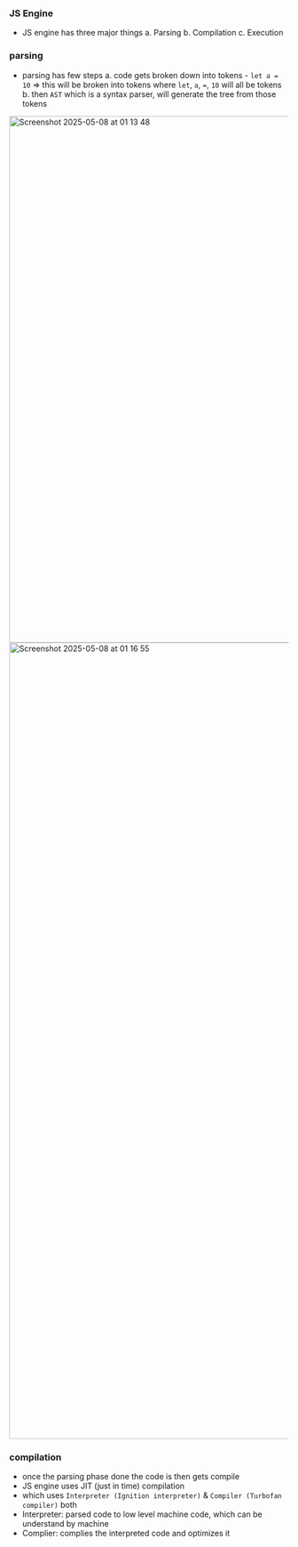 ### JS Engine

- JS engine has three major things
    a. Parsing
    b. Compilation
    c. Execution

### parsing
- parsing has few steps
    a. code gets broken down into tokens
      - `let a = 10` => this will be broken into tokens where `let`, `a`, `=`, `10` will all be tokens
    b. then `AST` which is a syntax parser, will generate the tree from those tokens

<img width="947" alt="Screenshot 2025-05-08 at 01 13 48" src="https://github.com/user-attachments/assets/592d281b-6b0f-4569-95e8-38e6550e9b66" />

<img width="1432" alt="Screenshot 2025-05-08 at 01 16 55" src="https://github.com/user-attachments/assets/38c366c9-ef64-46bd-bd4b-0de3f4764ae4" />

### compilation

- once the parsing phase done the code is then gets compile
- JS engine uses JIT (just in time) compilation
- which uses `Interpreter (Ignition interpreter)` & `Compiler (Turbofan compiler)` both
- Interpreter: parsed code to low level machine code, which can be understand by machine
- Complier: complies the interpreted code and optimizes it